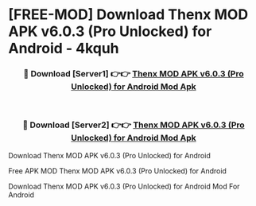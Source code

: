 # [FREE-MOD] Download Thenx MOD APK v6.0.3 (Pro Unlocked) for Android - 4kquh


<div align="center">
<h3>🔴 Download [Server1] 👉👉 <a href="https://apk-comot.site?title=Thenx_MOD_APK_v6.0.3_(Pro_Unlocked)_for_Android">Thenx MOD APK v6.0.3 (Pro Unlocked) for Android Mod Apk</a></h3><br>

<h3>🔴 Download [Server2] 👉👉 <a href="https://apk-comot.site?title=Thenx_MOD_APK_v6.0.3_(Pro_Unlocked)_for_Android">Thenx MOD APK v6.0.3 (Pro Unlocked) for Android Mod Apk</a></h3>
</div>



Download Thenx MOD APK v6.0.3 (Pro Unlocked) for Android 

Free APK MOD Thenx MOD APK v6.0.3 (Pro Unlocked) for Android 

Download Thenx MOD APK v6.0.3 (Pro Unlocked) for Android Mod For Android

